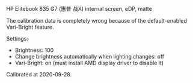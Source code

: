 HP Elitebook 835 G7 (惠普 战X) internal screen, eDP, matte

The calibration data is completely wrong because of the default-enabled Vari-Bright feature. 

Settings:

* Brightness: 100
* Change brightness automatically when lighting changes: off
* Vari-Bright: on (must install AMD display driver to disable it)

Calibrated at 2020-09-28.
